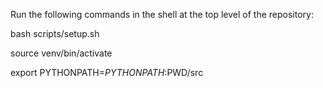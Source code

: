 Run the following commands in the shell at the top level of the repository:


bash scripts/setup.sh

source venv/bin/activate

export PYTHONPATH=$PYTHONPATH:$PWD/src